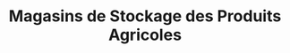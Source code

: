 ---
title: "Magasins de Stockage des Produits Agricoles"
url: /nzerekore/magasins-de-stockage-des-produits-agricoles/
shop: Hofladen
---